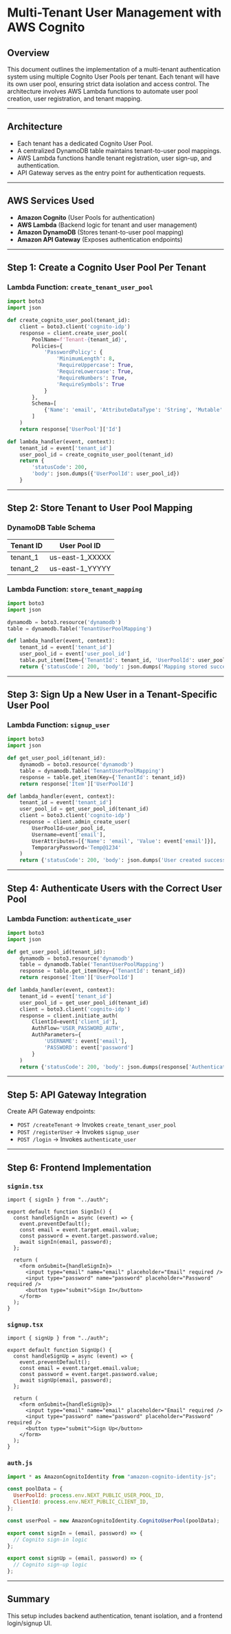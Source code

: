 # Multi-Tenant User Management with AWS Cognito

## Overview

This document outlines the implementation of a multi-tenant authentication system using multiple Cognito User Pools per tenant. Each tenant will have its own user pool, ensuring strict data isolation and access control. The architecture involves AWS Lambda functions to automate user pool creation, user registration, and tenant mapping.

---

## Architecture

- Each tenant has a dedicated Cognito User Pool.
- A centralized DynamoDB table maintains tenant-to-user pool mappings.
- AWS Lambda functions handle tenant registration, user sign-up, and authentication.
- API Gateway serves as the entry point for authentication requests.

---

## AWS Services Used

- **Amazon Cognito** (User Pools for authentication)
- **AWS Lambda** (Backend logic for tenant and user management)
- **Amazon DynamoDB** (Stores tenant-to-user pool mapping)
- **Amazon API Gateway** (Exposes authentication endpoints)

---

## Step 1: Create a Cognito User Pool Per Tenant

### Lambda Function: `create_tenant_user_pool`

```python
import boto3
import json

def create_cognito_user_pool(tenant_id):
    client = boto3.client('cognito-idp')
    response = client.create_user_pool(
        PoolName=f'Tenant-{tenant_id}',
        Policies={
            'PasswordPolicy': {
                'MinimumLength': 8,
                'RequireUppercase': True,
                'RequireLowercase': True,
                'RequireNumbers': True,
                'RequireSymbols': True
            }
        },
        Schema=[
            {'Name': 'email', 'AttributeDataType': 'String', 'Mutable': True, 'Required': True}
        ]
    )
    return response['UserPool']['Id']

def lambda_handler(event, context):
    tenant_id = event['tenant_id']
    user_pool_id = create_cognito_user_pool(tenant_id)
    return {
        'statusCode': 200,
        'body': json.dumps({'UserPoolId': user_pool_id})
    }
```

---

## Step 2: Store Tenant to User Pool Mapping

### DynamoDB Table Schema

| Tenant ID | User Pool ID     |
| --------- | ---------------- |
| tenant\_1 | us-east-1\_XXXXX |
| tenant\_2 | us-east-1\_YYYYY |

### Lambda Function: `store_tenant_mapping`

```python
import boto3
import json

dynamodb = boto3.resource('dynamodb')
table = dynamodb.Table('TenantUserPoolMapping')

def lambda_handler(event, context):
    tenant_id = event['tenant_id']
    user_pool_id = event['user_pool_id']
    table.put_item(Item={'TenantId': tenant_id, 'UserPoolId': user_pool_id})
    return {'statusCode': 200, 'body': json.dumps('Mapping stored successfully')}
```

---

## Step 3: Sign Up a New User in a Tenant-Specific User Pool

### Lambda Function: `signup_user`

```python
import boto3
import json

def get_user_pool_id(tenant_id):
    dynamodb = boto3.resource('dynamodb')
    table = dynamodb.Table('TenantUserPoolMapping')
    response = table.get_item(Key={'TenantId': tenant_id})
    return response['Item']['UserPoolId']

def lambda_handler(event, context):
    tenant_id = event['tenant_id']
    user_pool_id = get_user_pool_id(tenant_id)
    client = boto3.client('cognito-idp')
    response = client.admin_create_user(
        UserPoolId=user_pool_id,
        Username=event['email'],
        UserAttributes=[{'Name': 'email', 'Value': event['email']}],
        TemporaryPassword='Temp@1234'
    )
    return {'statusCode': 200, 'body': json.dumps('User created successfully')}
```

---

## Step 4: Authenticate Users with the Correct User Pool

### Lambda Function: `authenticate_user`

```python
import boto3
import json

def get_user_pool_id(tenant_id):
    dynamodb = boto3.resource('dynamodb')
    table = dynamodb.Table('TenantUserPoolMapping')
    response = table.get_item(Key={'TenantId': tenant_id})
    return response['Item']['UserPoolId']

def lambda_handler(event, context):
    tenant_id = event['tenant_id']
    user_pool_id = get_user_pool_id(tenant_id)
    client = boto3.client('cognito-idp')
    response = client.initiate_auth(
        ClientId=event['client_id'],
        AuthFlow='USER_PASSWORD_AUTH',
        AuthParameters={
            'USERNAME': event['email'],
            'PASSWORD': event['password']
        }
    )
    return {'statusCode': 200, 'body': json.dumps(response['AuthenticationResult'])}
```

---

## Step 5: API Gateway Integration

Create API Gateway endpoints:

- `POST /createTenant` → Invokes `create_tenant_user_pool`
- `POST /registerUser` → Invokes `signup_user`
- `POST /login` → Invokes `authenticate_user`

---

## Step 6: Frontend Implementation

### `signin.tsx`

```tsx
import { signIn } from "../auth";

export default function SignIn() {
  const handleSignIn = async (event) => {
    event.preventDefault();
    const email = event.target.email.value;
    const password = event.target.password.value;
    await signIn(email, password);
  };

  return (
    <form onSubmit={handleSignIn}>
      <input type="email" name="email" placeholder="Email" required />
      <input type="password" name="password" placeholder="Password" required />
      <button type="submit">Sign In</button>
    </form>
  );
}
```

### `signup.tsx`

```tsx
import { signUp } from "../auth";

export default function SignUp() {
  const handleSignUp = async (event) => {
    event.preventDefault();
    const email = event.target.email.value;
    const password = event.target.password.value;
    await signUp(email, password);
  };

  return (
    <form onSubmit={handleSignUp}>
      <input type="email" name="email" placeholder="Email" required />
      <input type="password" name="password" placeholder="Password" required />
      <button type="submit">Sign Up</button>
    </form>
  );
}
```

### `auth.js`

```javascript
import * as AmazonCognitoIdentity from "amazon-cognito-identity-js";

const poolData = {
  UserPoolId: process.env.NEXT_PUBLIC_USER_POOL_ID,
  ClientId: process.env.NEXT_PUBLIC_CLIENT_ID,
};

const userPool = new AmazonCognitoIdentity.CognitoUserPool(poolData);

export const signIn = (email, password) => {
  // Cognito sign-in logic
};

export const signUp = (email, password) => {
  // Cognito sign-up logic
};
```

---

## Summary

This setup includes backend authentication, tenant isolation, and a frontend login/signup UI.
